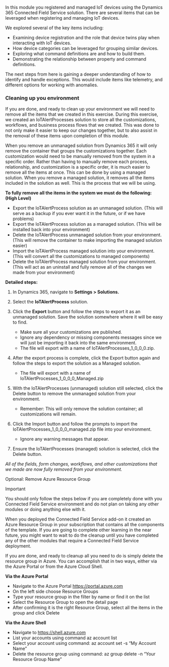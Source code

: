 In this module you registered and managed IoT devices using the Dynamics 365 Connected Field Service solution.  There are several items that can be leveraged when registering and managing IoT devices.   

We explored several of the key items including: 

- Examining device registration and the role that device twins play when interacting with IoT devices.   
- How device categories can be leveraged for grouping similar devices.   
- Exploring what command definitions are and how to build them. 
- Demonstrating the relationship between property and command definitions.   

The next steps from here is gaining a deeper understanding of how to identify and handle exceptions.  This would include items like telemetry, and different options for working with anomalies.   
 
### Cleaning up you environment 
If you are done, and ready to clean up your environment we will need to remove all the items that we created in this exercise.  During this exercise, we created an IoTAlertProcesses solution to store all the customizations, workflows, and business process flows that we created.  This was done to not only make it easier to keep our changes together, but to also assist in the removal of these items upon completion of this module. 
  
When you remove an unmanaged solution from Dynamics 365 it will only remove the container that groups the customizations together.  Each customization would need to be manually removed from the system in a specific order.  Rather than having to manually remove each process, relationship, and customization is a specific order, it is much easier to remove all the items at once.  This can be done by using a managed solution.  When you remove a managed solution, it removes all the items included in the solution as well.    This is the process that we will be using.   
  
**To fully remove all the items in the system we must do the following: (High Level)**
- Export the IoTAlertProcess solution as an unmanaged solution. (This will serve as a backup if you ever want it in the future, or if we have problems) 
- Export the IoTAlertProcess solution as a managed solution. (This will be installed back into your environment)  
- Delete the IoTAlertProcess unmanaged solution from your environment. (This will remove the container to make importing the managed solution easier) 
- Import the IoTAlertProcess managed solution into your environment. (This will convert all the customizations to managed components) 
- Delete the IoTAlertProcess managed solution from your environment. (This will act as an uninstall and fully remove all of the changes we made from your environment)    
 
**Detailed steps:**
1. In Dynamics 365, navigate to **Settings > Solutions.**
1. Select the **IoTAlertProcess** solution. 
1. Click the **Export** button and follow the steps to export it as an unmanaged solution.  Save the solution 
somewhere where it will be easy to find. 
    - Make sure all your customizations are published. 
    - Ignore any dependency or missing components messages since we will just be importing it back into the same environment. 
    - The file will export with a name of IoTAlertProcesses_1_0_0_0.zip. 

4. After the export process is complete, click the Export button again and follow the steps to export the solution as a Managed solution. 
    - The file will export with a name of IoTAlertProcesses_1_0_0_0_Managed.zip 
5. With the IoTAlertProcesses (unmanaged) solution still selected, click the Delete button to remove the unmanaged solution from your environment.  
    - Remember: This will only remove the solution container; all customizations will remain. 
6. Click the Import button and follow the prompts to import the IoTAlertProcesses_1_0_0_0_managed.zip file into your environment.  
    - Ignore any warning messages that appear. 
7. Ensure the IoTAlertProcesses (managed) solution is selected, click the Delete button.  
 
*All of the fields, form changes, workflows, and other customizations that we made are now fully removed from your environment.* 
 
Optional: Remove Azure Resource Group 

> [!IMPORTANT]
> You should only follow the steps below if you are completely done with you Connected Field Service environment and do not plan on taking any other modules or doing anything else with it.   
 
When you deployed the Connected Field Service add-on it created an Azure Resource Group in your subscription that contains all the components of the template.  If you are going to complete other learning in the near future, you might want to wait to do the cleanup until you have completed any of the other modules that require a Connected Field Service deployment. 
 
If you are done, and ready to cleanup all you need to do is simply delete the resource group in Azure.  You can accomplish that in two ways, either via the Azure Portal or from the Azure Cloud Shell. 

**Via the Azure Portal**

- Navigate to the Azure Portal [https://portal.azure.com ](https://portal.azure.com )
- On the left side choose Resource Groups 
- Type your resource group in the filter by name or find it on the list 
- Select the Resource Group to open the detail page 
- After confirming it is the right Resource Group, select all the items in the group and click Delete 
 
**Via the Azure Shell** 

- Navigate to [https://shell.azure.com ](https://shell.azure.com )
- List your accounts using command az account list 
- Select your account using command: az account set -s “My Account Name” 
- Delete the resource group using command: az group delete -n “Your Resource Group Name” 